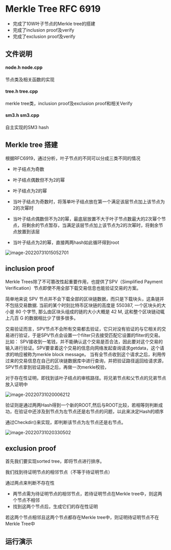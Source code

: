 #  Merkle Tree RFC 6919



- 完成了10W叶子节点的Merkle tree的搭建
- 完成了inclusion proof及verify
- 完成了exclusion proof及verify

## 文件说明

#### node.h node.cpp 

节点类及相关函数的实现

#### tree.h tree.cpp

merkle tree类，inclusion proof及exclusion proof和相关Verify

#### sm3.h sm3.cpp

自主实现的SM3 hash

## Merkle tree 搭建



根据RFC6919，通过分析，叶子节点的不同可以分成三类不同的情况

- 叶子结点为奇数
- 叶子结点偶数但不为2的幂
- 叶子结点为2的幂



- 当叶子结点为奇数时，将落单叶子结点放在第一个满足该层节点加上该节点为2的次幂时
- 当叶子结点偶数但不为2的幂，最底层放置不大于叶子节点数最大的2次幂个节点，将剩余的节点暂存，当满足该层节点加上该节点为2的次幂时，将剩余节点放置到该层
- 当叶子结点为2的幂，直接两两hash如此循环得到root

![image-20220731015052701](C:\Users\Administrator\AppData\Roaming\Typora\typora-user-images\image-20220731015052701.png)

## inclusion proof

Merkle Trees除了不可篡改性起重要作用，也提供了SPV（Simplified Payment Verification）节点即使不用全部下载交易信息也能验证交易的方案。

简单地来说 SPV 节点并不会下载全部的区块链数据，而只是下载块头，这条链并不包括交易数据. 当前的某个时刻比特币区块链的高度是 550387, 一个区块头的大小是 80 个字节, 那么由区块头组成的链的大小大概是 42 M, 这和整个区块链动辄上几百 G 的数据相比少了很多很多。

交易验证而言，SPV节点不会所有交易都去验证，它只对没有验证的与它相关的交易进行验证，于是SPV节点会设置一个filter只去接受匹配它设置的fliter的交易。比如：
SPV接收到一笔钱，并不能确认这个交易是否合法，因此要对这个交易的输入进行验证。SPV要拿着这个交易的信息向网络发起查询请求getdata，这个请求的响应被称为merkle block message。
当有全节点收到这个请求之后，利用传过来的交易信息在自己的区块链数据库中进行查询，并把验证路径返回给请求源，SPV节点拿到验证路径之后，再做一次merkle校验，

对于存在性证明，即找到该叶子结点的审核路径。将兄弟节点和父节点的兄弟节点放入证明中

![image-20220731020006212](C:\Users\Administrator\AppData\Roaming\Typora\typora-user-images\image-20220731020006212.png)

验证则是通过两两Hash得到一个新的ROOT,然后与ROOT比较，若相等则判断成功，在验证中还涉及到节点为左节点还是右节点的问题，以此来决定Hash的顺序

通过Checkdir()来实现，即判断该节点为左节点还是右节点。

![image-20220731020330502](C:\Users\Administrator\AppData\Roaming\Typora\typora-user-images\image-20220731020330502.png)

## exclusion proof

首先我们要实现sorted tree，即将节点进行排序。

我们找到待证明节点的相邻节点（不等于待证明节点）

通过两点来判断不存在性

- 两节点需为待证明节点的相邻节点，若待证明节点在Merkle tree中，则这两个节点不相邻
- 找到这两个节点后，生成它们的存在性证明



若这两个节点相邻且这两个节点都存在Merkle tree中，则证明待证明节点不在Merkle Tree中









## 运行演示

